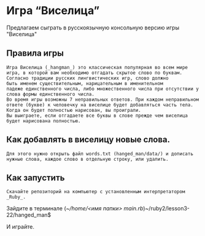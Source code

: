 <h1 aling="center">Игра “Виселица”</h1>

Предлагаем сыграть в русскоязычную консольную версию игры "Виселица" 

## Правила игры

	Игра Виселица (_hangman_) это классическая популярная во всем мире игра, в которой вам необходимо отгадать скрытое слово по буквам. 
	Согласно традиции русских лингвистических игр, слово должно быть именем существительным, нарицательным в именительном падеже единственного числа, либо множественного числа при отсутствии у слова формы единственного числа.
	Во время игры возможны 7 неправильных ответов. При каждом неправильном ответе (букве) к человечку на виселице будет добавляться часть тела. Когда он будет полностью нарисован, вы проиграли.
	Вы выиграете, если отгадаете все буквы в слове прежде чем виселица будет нарисована полностью. 

## Как добавлять в виселицу новые слова.

	Для этого нужно открыть файл words.txt (hanged_man/data/) и дописать нужные слова, каждое слово в отдельную строку, или удалить.
    
## Как  запустить
    Скачайте репозиторий на компьютер с установленным интерпретатором _Ruby_.

Зайдите в терминале (_~/home/<имя папки> main.rb_)~/ruby2/lesson3-22/hanged_man$ 

И играйте.

